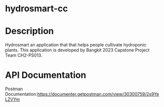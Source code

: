 # hydrosmart-cc
# Description
Hydrosmart an application that that helps people cultivate hydroponic plants. This application is developed by Bangkit 2023 Capstone Project Team CH2-PS013.

# API Documentation
Postman Documentation:https://documenter.getpostman.com/view/30300759/2s9YeLZVYm
